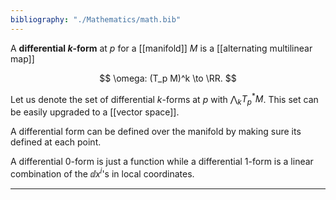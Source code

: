 ```yaml
---
bibliography: "./Mathematics/math.bib"
---
```


A **differential $k$-form** at $p$ for a [[manifold]] $M$ is a [[alternating multilinear map]]

$$
\omega: (T_p M)^k \to \RR.
$$

Let us denote the set of differential $k$-forms at $p$ with $\bigwedge_k T^*_p M$. This set can be easily upgraded to a [[vector space]].

A differential form can be defined over the manifold by making sure its defined at each point. 

A differential 0-form is just a function while a differential 1-form is a linear combination of the $\dd{x}^i$'s in local coordinates.



---